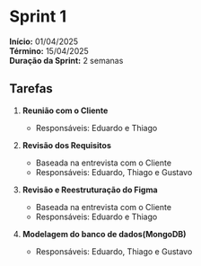 # Sprint 1  


**Início:** 01/04/2025  
**Término:** 15/04/2025  
**Duração da Sprint:** 2 semanas  


## Tarefas  


1. **Reunião com o Cliente**  
   - Responsáveis: Eduardo e Thiago  


2. **Revisão dos Requisitos**  
   - Baseada na entrevista com o Cliente  
   - Responsáveis: Eduardo, Thiago e Gustavo 


3. **Revisão e Reestruturação do Figma**  
   - Baseada na entrevista com o Cliente 
   - Responsáveis: Eduardo e Thiago

4. **Modelagem do banco de dados(MongoDB)**  
   - Responsáveis: Eduardo, Thiago e Gustavo

